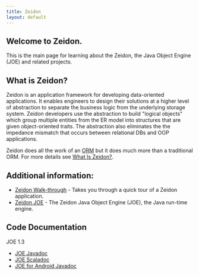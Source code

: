 ```yaml
---
title: Zeidon
layout: default
---
```


## Welcome to Zeidon.
This is the main page for learning about the Zeidon, the Java Object Engine (JOE) and related projects.

## What is Zeidon?
Zeidon is an application framework for developing data-oriented applications.  It enables engineers to design their solutions at a higher level of abstraction to separate the business logic from the underlying storage system.  Zeidon developers use the abstraction to build "logical objects" which group multiple entities from the ER model into structures that are given object-oriented traits.  The abstraction also eliminates the the impedance mismatch that occurs between relational DBs and OOP applications.

Zeidon does all the work of an [ORM](https://en.wikipedia.org/wiki/Object-relational_mapping) but it does much more than a traditional ORM.  For more details see [What Is Zeidon?](WhatIsZeidon.html).  

## Additional information:

* [Zeidon Walk-through](QuickWalkThrough.html) - Takes you through a quick tour of a Zeidon application.
* [Zeidon JOE](https://github.com/DeegC/zeidon-joe) - The Zeidon Java Object Engine (JOE), the Java run-time engine.

## Code Documentation
JOE 1.3

* [JOE Javadoc](javadoc/1.3/joe/)
* [JOE Scaladoc](javadoc/1.3/scala/)
* [JOE for Android Javadoc](javadoc/1.3/android/)


